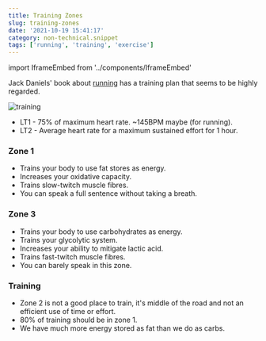 ```yaml
---
title: Training Zones
slug: training-zones
date: '2021-10-19 15:41:17'
category: non-technical.snippet
tags: ['running', 'training', 'exercise']
---
```


import IframeEmbed from '../components/IframeEmbed'

Jack Daniels' book about
[running](https://www.amazon.com/Daniels-Running-Formula-Jack-Tupper/dp/1450431836) has a training plan that seems to be highly regarded.

![training](/static/images/training-graph.png)

- LT1 - 75% of maximum heart rate. ~145BPM maybe (for running).
- LT2 - Average heart rate for a maximum sustained effort for 1 hour.

### Zone 1

- Trains your body to use fat stores as energy.
- Increases your oxidative capacity.
- Trains slow-twitch muscle fibres.
- You can speak a full sentence without taking a breath.

### Zone 3

- Trains your body to use carbohydrates as energy.
- Trains your glycolytic system.
- Increases your ability to mitigate lactic acid.
- Trains fast-twitch muscle fibres.
- You can barely speak in this zone.

### Training

- Zone 2 is not a good place to train, it's middle of the road and not an efficient use of time or effort.
- 80% of training should be in zone 1.
- We have much more energy stored as fat than we do as carbs.

<IframeEmbed src='https://youtube.com/embed/F3QcX58i3WE' />
